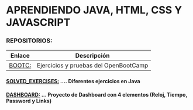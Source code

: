 # APRENDIENDO JAVA, HTML, CSS Y JAVASCRIPT

### REPOSITORIOS:

| Enlace        | Descripción                          |
|---------------|--------------------------------------|
|[BOOTC:](https://github.com/JuanjDes/BootC) | Ejercicios y pruebas del OpenBootCamp |


#### [SOLVED_EXERCISES:](https://github.com/JuanjDes/Solved_exercises) .... Diferentes ejercicios en Java
#### [DASHBOARD:](https://github.com/JuanjDes/project-break-dashboard) ... Proyecto de Dashboard con 4 elementos (Reloj, Tiempo, Password y Links)
